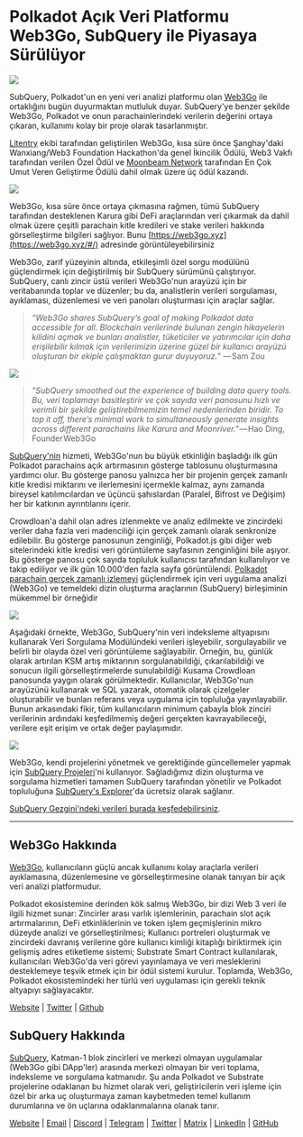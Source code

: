 # Polkadot Açık Veri Platformu Web3Go, SubQuery ile Piyasaya Sürülüyor

![](https://cdn-images-1.medium.com/max/800/1*LVZ_xKn_K5DlTSxqTr-2BA.png)

SubQuery, Polkadot'un en yeni veri analizi platformu olan [Web3Go](https://www.web3go.xyz/) ile ortaklığını bugün duyurmaktan mutluluk duyar. SubQuery'ye benzer şekilde Web3Go, Polkadot ve onun parachainlerindeki verilerin değerini ortaya çıkaran, kullanımı kolay bir proje olarak tasarlanmıştır.

[Litentry](https://www.litentry.com/) ekibi tarafından geliştirilen Web3Go, kısa süre önce Şanghay'daki Wanxiang/Web3 Foundation Hackathon'da genel İkincilik Ödülü, Web3 Vakfı tarafından verilen Özel Ödül ve [Moonbeam Network](https://moonbeam.network/) tarafından En Çok Umut Veren Geliştirme Ödülü dahil olmak üzere üç ödül kazandı.

![](https://cdn-images-1.medium.com/max/800/1*QOng9s-Mc62WBElrj6KBmg.gif)

Web3Go, kısa süre önce ortaya çıkmasına rağmen, tümü SubQuery tarafından desteklenen Karura gibi DeFi araçlarından veri çıkarmak da dahil olmak üzere çeşitli parachain kitle kredileri ve stake verileri hakkında görselleştirme bilgileri sağlıyor. Bunu [https://web3go.xyz](https://web3go.xyz/#/) adresinde görüntüleyebilirsiniz

Web3Go, zarif yüzeyinin altında, etkileşimli özel sorgu modülünü güçlendirmek için değiştirilmiş bir SubQuery sürümünü çalıştırıyor. SubQuery, canlı zincir üstü verileri Web3Go'nun arayüzü için bir veritabanında toplar ve düzenler; bu da, analistlerin verileri sorgulaması, ayıklaması, düzenlemesi ve veri panoları oluşturması için araçlar sağlar.

> _“Web3Go shares SubQuery’s goal of making Polkadot data accessible for all. Blockchain verilerinde bulunan zengin hikayelerin kilidini açmak ve bunları analistler, tüketiciler ve yatırımcılar için daha erişilebilir kılmak için verilerimizin üzerine güzel bir kullanıcı arayüzü oluşturan bir ekiple çalışmaktan gurur duyuyoruz._" — Sam Zou

![](https://cdn-images-1.medium.com/max/800/1*v2Ip-qCB6hkiNiEPY32hrw.png)

> *"SubQuery smoothed out the experience of building data query tools. Bu, veri toplamayı basitleştirir ve çok sayıda veri panosunu hızlı ve verimli bir şekilde geliştirebilmemizin temel nedenlerinden biridir. To top it off, there’s minimal work to simultaneously generate insights across different parachains like Karura and Moonriver."* — Hao Ding, Founder Web3Go

[SubQuery'nin](https://subquery.network/) hizmeti, Web3Go'nun bu büyük etkinliğin başladığı ilk gün Polkadot parachains açık artırmasının gösterge tablosunu oluşturmasına yardımcı olur. Bu gösterge panosu yalnızca her bir projenin gerçek zamanlı kitle kredisi miktarını ve ilerlemesini içermekle kalmaz, aynı zamanda bireysel katılımcılardan ve üçüncü şahıslardan (Paralel, Bifrost ve Değişim) her bir katkının ayrıntılarını içerir.

Crowdloan'a dahil olan adres izlenmekte ve analiz edilmekte ve zincirdeki veriler daha fazla veri madenciliği için gerçek zamanlı olarak senkronize edilebilir. Bu gösterge panosunun zenginliği, Polkadot.js gibi diğer web sitelerindeki kitle kredisi veri görüntüleme sayfasının zenginliğini bile aşıyor. Bu gösterge panosu çok sayıda topluluk kullanıcısı tarafından kullanılıyor ve takip ediliyor ve ilk gün 10.000'den fazla sayfa görüntülendi. [Polkadot parachain gerçek zamanlı izlemeyi](https://web3go.xyz/#/ParaChainProfiler4Polkadot?chainType=Polkadot) güçlendirmek için veri uygulama analizi (Web3Go) ve temeldeki dizin oluşturma araçlarının (SubQuery) birleşiminin mükemmel bir örneğidir

![](https://cdn-images-1.medium.com/max/800/1*XM2TalsUm1Z93lV5zFMf9w.png)

Aşağıdaki örnekte, Web3Go, SubQuery'nin veri indeksleme altyapısını kullanarak Veri Sorgulama Modülündeki verileri işleyebilir, sorgulayabilir ve belirli bir olayda özel veri görüntüleme sağlayabilir. Örneğin, bu, günlük olarak artırılan KSM artış miktarının sorgulanabildiği, çıkarılabildiği ve sonucun ilgili görselleştirmelerde sunulabildiği Kusama Crowdloan panosunda yaygın olarak görülmektedir. Kullanıcılar, Web3Go'nun arayüzünü kullanarak ve SQL yazarak, otomatik olarak çizelgeler oluşturabilir ve bunları referans veya uygulama için topluluğa yayınlayabilir. Bunun arkasındaki fikir, tüm kullanıcıların minimum çabayla blok zinciri verilerinin ardındaki keşfedilmemiş değeri gerçekten kavrayabileceği, verilere eşit erişim ve ortak değer paylaşımıdır.

![](https://cdn-images-1.medium.com/max/800/1*Z2g_zEFqOJ3T_2BDDDZT4A.png)

Web3Go, kendi projelerini yönetmek ve gerektiğinde güncellemeler yapmak için [SubQuery Projeleri](https://project.subquery.network/)'ni kullanıyor. Sağladığımız dizin oluşturma ve sorgulama hizmetleri tamamen SubQuery tarafından yönetilir ve Polkadot topluluğuna [SubQuery's Explorer](https://explorer.subquery.network/)'da ücretsiz olarak sağlanır.

[SubQuery Gezgini'ndeki verileri burada keşfedebilirsiniz](https://explorer.subquery.network/subquery/bianyunjian/polkadot-crowdloans).

---

## Web3Go Hakkında

[Web3Go](https://www.web3go.xyz/), kullanıcıların güçlü ancak kullanımı kolay araçlarla verileri ayıklamasına, düzenlemesine ve görselleştirmesine olanak tanıyan bir açık veri analizi platformudur.

Polkadot ekosistemine derinden kök salmış Web3Go, bir dizi Web 3 veri ile ilgili hizmet sunar: Zincirler arası varlık işlemlerinin, parachain slot açık artırmalarının, DeFi etkinliklerinin ve token işlem geçmişlerinin mikro düzeyde analizi ve görselleştirilmesi; Kullanıcı portreleri oluşturmak ve zincirdeki davranış verilerine göre kullanıcı kimliği kitaplığı biriktirmek için gelişmiş adres etiketleme sistemi; Substrate Smart Contract kullanılarak, kullanıcıları Web3Go'da veri görevi yayınlamaya ve veri mesleklerini desteklemeye teşvik etmek için bir ödül sistemi kurulur. Toplamda, Web3Go, Polkadot ekosistemindeki her türlü veri uygulaması için gerekli teknik altyapıyı sağlayacaktır.

[Website](https://web3go.xyz/#/) | [Twitter](http://twitter.com/web3go) | [Github](https://github.com/web3go-xyz)

## SubQuery Hakkında

[SubQuery](https://subquery.network/), Katman-1 blok zincirleri ve merkezi olmayan uygulamalar (Web3Go gibi DApp'ler) arasında merkezi olmayan bir veri toplama, indeksleme ve sorgulama katmanıdır. Şu anda Polkadot ve Substrate projelerine odaklanan bu hizmet olarak veri, geliştiricilerin veri işleme için özel bir arka uç oluşturmaya zaman kaybetmeden temel kullanım durumlarına ve ön uçlarına odaklanmalarına olanak tanır.

[Website](https://subquery.network/) | [Email](mailto:hello@subquery.network) | [Discord](https://discord.com/invite/78zg8aBSMG) | [Telegram](https://t.me/subquerynetwork) | [Twitter](https://twitter.com/subquerynetwork) | [Matrix](https://matrix.to/#/#subquery:matrix.org) | [LinkedIn](https://www.linkedin.com/company/subquery) | [GitHub](https://github.com/subquery)
